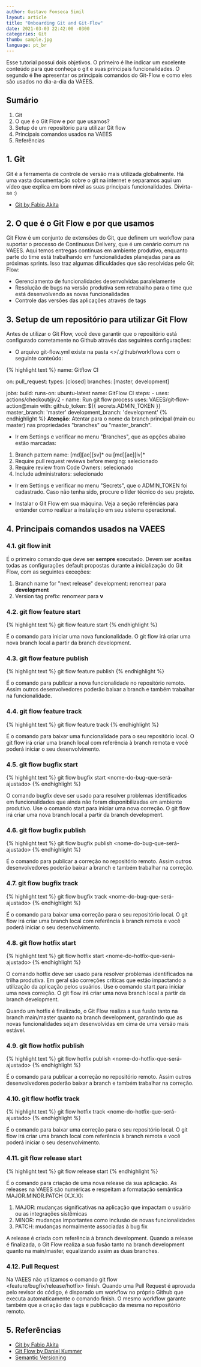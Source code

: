 ```yaml
---
author: Gustavo Fonseca Simil
layout: article
title: "Onboarding Git and Git-Flow"
date: 2021-03-03 22:42:00 -0300 
categories: Git
thumb: sample.jpg
language: pt_br
---
```


Esse tutorial possui dois objetivos. O primeiro é lhe indicar um excelente conteúdo para que conheça o git e suas principais funcionalidades. O segundo é lhe apresentar os principais comandos do Git-Flow e como eles são usados no dia-a-dia da VAEES.

## Sumário

1. Git
2. O que é o Git Flow e por que usamos?
3. Setup de um repositório para utilizar Git flow
4. Principais comandos usados na VAEES
5. Referências

## 1. Git
Git é a ferramenta de controle de versão mais utilizada globalmente. Há uma vasta documentação sobre o git na internet e separamos aqui um vídeo que explica em bom nível as suas principais funcionalidades. Divirta-se :)
- [Git by Fabio Akita](https://www.youtube.com/watch?v=crk9cfCsgtE)

## 2. O que é o Git Flow e por que usamos

Git Flow é um conjunto de extensões do Git, que definem um workflow para suportar o processo de Continuous Delivery, que é um cenário comum na VAEES. Aqui temos entregas contínuas em ambiente produtivo, enquanto parte do time está trabalhando em funcionalidades planejadas para as próximas sprints. Isso traz algumas dificuldades que são resolvidas pelo Git Flow:

- Gerenciamento de funcionalidades desenvolvidas paralelamente
- Resolução de bugs na versão produtiva sem retrabalho para o time que está desenvolvendo as novas funcionalidades
- Controle das versões das aplicações através de tags

## 3. Setup de um repositório para utilizar Git Flow

Antes de utilizar o Git Flow, você deve garantir que o repositório está configurado corretamente no Github através das seguintes configurações:

- O arquivo git-flow.yml existe na pasta <<seu projeto>>/.github/workflows com o seguinte conteúdo:

{% highlight text %}
name: Gitflow CI

on: 
  pull_request:
    types: [closed]
    branches: [master, development]

jobs:
  build:
    runs-on: ubuntu-latest
    name: GitFlow CI
    steps:
      - uses: actions/checkout@v2
      - name: Run git flow process
        uses: VAEES/git-flow-action@main
        with:
          github_token: ${{ secrets.ADMIN_TOKEN }}
          master_branch: 'master'
          development_branch: 'development'
{% endhighlight %}
**Atenção**: Atentar para o nome da branch principal (main ou master) nas propriedades "branches" ou "master_branch".

- Ir em Settings e verificar no menu "Branches", que as opções abaixo estão marcadas:

1. Branch pattern name: [md][ae][sv]* ou [md][ae][iv]*
2. Require pull request reviews before merging: selecionado
3. Require review from Code Owners: selecionado
4. Include administrators: selecionado 

- Ir em Settings e verificar no menu "Secrets", que o ADMIN_TOKEN foi cadastrado. Caso não tenha sido, procure o líder técnico do seu projeto.

- Instalar o Git Flow em sua máquina. Veja a seção referências para entender como realizar a instalação em seu sistema operacional.

## 4. Principais comandos usados na VAEES

### 4.1. git flow init

É o primeiro comando que deve ser **sempre** executado. Devem ser aceitas todas as configurações default propostas durante a inicialização do Git Flow, com as seguintes exceções:

1. Branch name for "next release" development: renomear para **development**
2. Version tag prefix: renomear para **v**

### 4.2. git flow feature start

{% highlight text %}
git flow feature start <nome-da-funcionalidade>
{% endhighlight %}

É o comando para iniciar uma nova funcionalidade. O git flow irá criar uma nova branch local a partir da branch development.

### 4.3. git flow feature publish

{% highlight text %}
git flow feature publish <nome-da-funcionalidade>
{% endhighlight %}

É o comando para publicar a nova funcionalidade no repositório remoto. Assim outros desenvolvedores poderão baixar a branch e também trabalhar na funcionalidade.

### 4.4. git flow feature track

{% highlight text %}
git flow feature track <nome-da-funcionalidade>
{% endhighlight %}

É o comando para baixar uma funcionalidade para o seu repositório local. O git flow irá criar uma branch local com referência à branch remota e você poderá iniciar o seu desenvolvimento.

### 4.5. git flow bugfix start

{% highlight text %}
git flow bugfix start <nome-do-bug-que-será-ajustado>
{% endhighlight %}

O comando bugfix deve ser usado para resolver problemas identificados em funcionalidades que ainda não foram disponibilizadas em ambiente produtivo. Use o comando start para iniciar uma nova correção. O git flow irá criar uma nova branch local a partir da branch development.

### 4.6. git flow bugfix publish

{% highlight text %}
git flow bugfix publish <nome-do-bug-que-será-ajustado>
{% endhighlight %}

É o comando para publicar a correção no repositório remoto. Assim outros desenvolvedores poderão baixar a branch e também trabalhar na correção.

### 4.7. git flow bugfix track

{% highlight text %}
git flow bugfix track <nome-do-bug-que-será-ajustado>
{% endhighlight %}

É o comando para baixar uma correção para o seu repositório local. O git flow irá criar uma branch local com referência à branch remota e você poderá iniciar o seu desenvolvimento.

### 4.8. git flow hotfix start

{% highlight text %}
git flow hotfix start <nome-do-hotfix-que-será-ajustado>
{% endhighlight %}

O comando hotfix deve ser usado para resolver problemas identificados na trilha produtiva. Em geral são correções críticas que estão impactando a utilização da aplicação pelos usuários. Use o comando start para iniciar uma nova correção. O git flow irá criar uma nova branch local a partir da branch development.

Quando um hotfix é finalizado, o Git Flow realiza a sua fusão tanto na branch main/master quanto na branch development, garantindo que as novas funcionalidades sejam desenvolvidas em cima de uma versão mais estável.

### 4.9. git flow hotfix publish

{% highlight text %}
git flow hotfix publish <nome-do-hotfix-que-será-ajustado>
{% endhighlight %}

É o comando para publicar a correção no repositório remoto. Assim outros desenvolvedores poderão baixar a branch e também trabalhar na correção.

### 4.10. git flow hotfix track

{% highlight text %}
git flow hotfix track <nome-do-hotfix-que-será-ajustado>
{% endhighlight %}

É o comando para baixar uma correção para o seu repositório local. O git flow irá criar uma branch local com referência à branch remota e você poderá iniciar o seu desenvolvimento.

### 4.11. git flow release start

{% highlight text %}
git flow release start <numero-da-release>
{% endhighlight %}

É o comando para criação de uma nova release da sua aplicação. As releases na VAEES são numéricas e respeitam a formatação semântica MAJOR.MINOR.PATCH (X.X.X):
1. MAJOR: mudanças significativas na aplicação que impactam o usuário ou as integrações sistêmicas
2. MINOR: mudanças importantes como inclusão de novas funcionalidades
3. PATCH: mudanças normalmente associadas à bug fix

A release é criada com referência à branch development. Quando a release é finalizada, o Git Flow realiza a sua fusão tanto na branch development quanto na main/master, equalizando assim as duas branches.

### 4.12. Pull Request

Na VAEES não utilizamos o comando git flow <feature/bugfix/release/hotfix> finish. Quando uma Pull Request é aprovada pelo revisor do código, é disparado um workflow no próprio Github que executa automaticamente o comando finish. O mesmo workflow garante também que a criação das tags e publicação da mesma no repositório remoto.

## 5. Referências

- [Git by Fabio Akita](https://www.youtube.com/watch?v=crk9cfCsgtE)
- [Git Flow by Daniel Kummer](https://danielkummer.github.io/git-flow-cheatsheet/)
- [Semantic Versioning](https://semver.org/)

